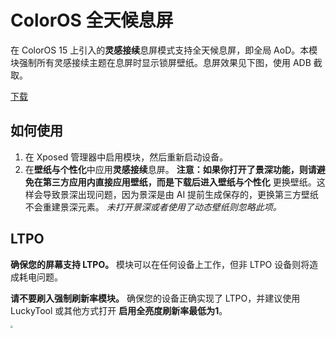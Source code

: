 # ColorOS 全天候息屏

在 ColorOS 15 上引入的**灵感接续**息屏模式支持全天候息屏，即全局
AoD。本模块强制所有灵感接续主题在息屏时显示锁屏壁纸。息屏效果见下图，使用 ADB 截取。

[下载](https://github.com/Flyfish233/coloros-aod/releases)

## 如何使用

1. 在 Xposed 管理器中启用模块，然后重新启动设备。
2. 在**壁纸与个性化**中应用**灵感接续**息屏。
   **注意：**如果你打开了景深功能，则请避免在第三方应用内直接应用壁纸，而是下载后进入**壁纸与个性化**
   更换壁纸。这样会导致景深出现问题，因为景深是由 AI 提前生成保存的，更换第三方壁纸不会重建景深元素。
   *未打开景深或者使用了动态壁纸则忽略此项。*

## LTPO

**确保您的屏幕支持 LTPO。** 模块可以在任何设备上工作，但非 LTPO 设备则将造成耗电问题。

**请不要刷入强制刷新率模块。** 确保您的设备正确实现了 LTPO，并建议使用 LuckyTool 或其他方式打开
**启用全亮度刷新率最低为1**。

<img src="assets\PJE110.15.0.0.100.png" style="zoom:25%;" />
